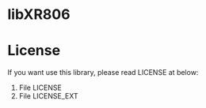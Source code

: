 # libXR806

# License
If you want use this library, please read LICENSE at below:
1. File LICENSE
2. File LICENSE_EXT